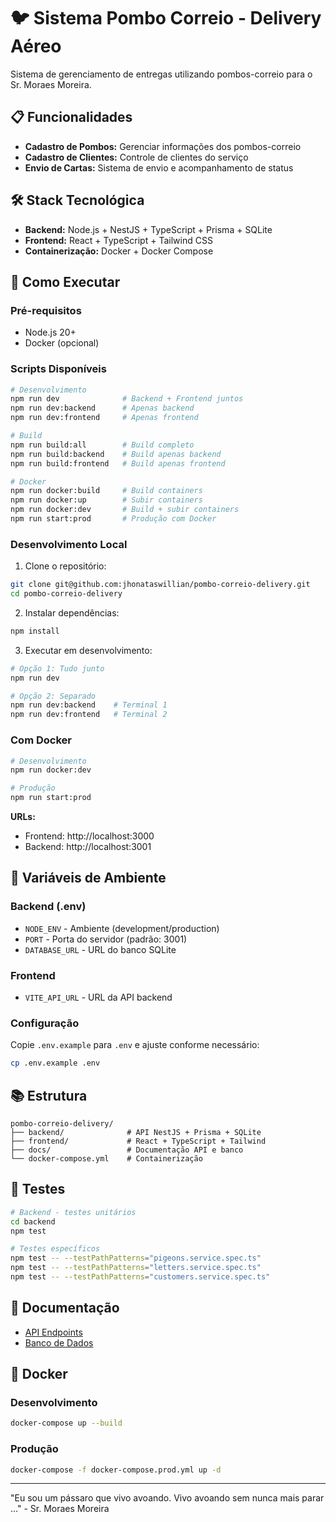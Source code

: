 # 🐦 Sistema Pombo Correio - Delivery Aéreo

Sistema de gerenciamento de entregas utilizando pombos-correio para o Sr. Moraes Moreira.

## 📋 Funcionalidades

- **Cadastro de Pombos:** Gerenciar informações dos pombos-correio
- **Cadastro de Clientes:** Controle de clientes do serviço
- **Envio de Cartas:** Sistema de envio e acompanhamento de status

## 🛠️ Stack Tecnológica

- **Backend:** Node.js + NestJS + TypeScript + Prisma + SQLite
- **Frontend:** React + TypeScript + Tailwind CSS
- **Containerização:** Docker + Docker Compose

## 🚀 Como Executar

### Pré-requisitos

- Node.js 20+
- Docker (opcional)

### Scripts Disponíveis

```bash
# Desenvolvimento
npm run dev              # Backend + Frontend juntos
npm run dev:backend      # Apenas backend
npm run dev:frontend     # Apenas frontend

# Build
npm run build:all        # Build completo
npm run build:backend    # Build apenas backend
npm run build:frontend   # Build apenas frontend

# Docker
npm run docker:build     # Build containers
npm run docker:up        # Subir containers
npm run docker:dev       # Build + subir containers
npm run start:prod       # Produção com Docker
```

### Desenvolvimento Local

1. Clone o repositório:

```bash
git clone git@github.com:jhonataswillian/pombo-correio-delivery.git
cd pombo-correio-delivery
```

2. Instalar dependências:

```bash
npm install
```

3. Executar em desenvolvimento:

```bash
# Opção 1: Tudo junto
npm run dev

# Opção 2: Separado
npm run dev:backend    # Terminal 1
npm run dev:frontend   # Terminal 2
```

### Com Docker

```bash
# Desenvolvimento
npm run docker:dev

# Produção
npm run start:prod
```

**URLs:**

- Frontend: http://localhost:3000
- Backend: http://localhost:3001

## 🔧 Variáveis de Ambiente

### Backend (.env)

- `NODE_ENV` - Ambiente (development/production)
- `PORT` - Porta do servidor (padrão: 3001)
- `DATABASE_URL` - URL do banco SQLite

### Frontend

- `VITE_API_URL` - URL da API backend

### Configuração

Copie `.env.example` para `.env` e ajuste conforme necessário:

```bash
cp .env.example .env
```

## 📚 Estrutura

```
pombo-correio-delivery/
├── backend/              # API NestJS + Prisma + SQLite
├── frontend/             # React + TypeScript + Tailwind
├── docs/                 # Documentação API e banco
└── docker-compose.yml    # Containerização
```

## 🧪 Testes

```bash
# Backend - testes unitários
cd backend
npm test

# Testes específicos
npm test -- --testPathPatterns="pigeons.service.spec.ts"
npm test -- --testPathPatterns="letters.service.spec.ts"
npm test -- --testPathPatterns="customers.service.spec.ts"
```

## 📝 Documentação

- [API Endpoints](./docs/api.md)
- [Banco de Dados](./docs/database.md)

## 🐳 Docker

### Desenvolvimento

```bash
docker-compose up --build
```

### Produção

```bash
docker-compose -f docker-compose.prod.yml up -d
```

---

"Eu sou um pássaro que vivo avoando. Vivo avoando sem nunca mais parar …" - Sr. Moraes Moreira
